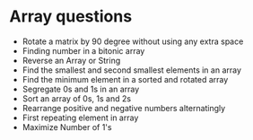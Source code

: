 # Array questions
* Rotate a matrix by 90 degree without using any extra space
* Finding number in a bitonic array
* Reverse an Array or String
* Find the smallest and second smallest elements in an array
* Find the minimum element in a sorted and rotated array
* Segregate 0s and 1s in an array
* Sort an array of 0s, 1s and 2s
* Rearrange positive and negative numbers alternatingly
* First repeating element in array
* Maximize Number of 1's 
